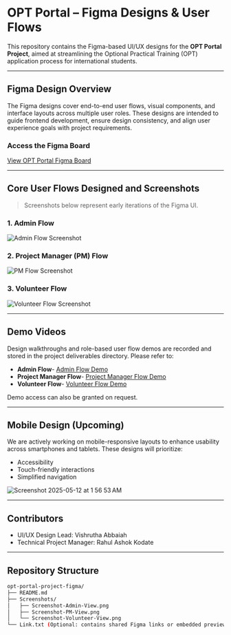 # OPT Portal – Figma Designs & User Flows

This repository contains the Figma-based UI/UX designs for the **OPT Portal Project**, aimed at streamlining the Optional Practical Training (OPT) application process for international students.

---

## Figma Design Overview

The Figma designs cover end-to-end user flows, visual components, and interface layouts across multiple user roles. These designs are intended to guide frontend development, ensure design consistency, and align user experience goals with project requirements.

### Access the Figma Board  
[View OPT Portal Figma Board](https://www.figma.com/design/2vUCCEvZ9tZKx6JQTHRNPb/OPT-Portal-second-phase?node-id=0-1&p=f&t=SI9NAMUOy2QyVEaB-0)

---

## Core User Flows Designed and Screenshots

> Screenshots below represent early iterations of the Figma UI.
### 1. **Admin Flow**
![Admin Flow Screenshot](https://github.com/user-attachments/assets/861a692d-7034-4b28-9e85-d2617e812bd6)

### 2. **Project Manager (PM) Flow**
![PM Flow Screenshot](https://github.com/user-attachments/assets/096f8540-4917-44ae-a2d4-bddad8eec5e0)

### 3. **Volunteer Flow**
![Volunteer Flow Screenshot](https://github.com/user-attachments/assets/29184d02-54ce-4d44-9e8f-a50e41c9811b)

---

## Demo Videos

Design walkthroughs and role-based user flow demos are recorded and stored in the project deliverables directory. Please refer to:

- **Admin Flow**- [Admin Flow Demo](https://drive.google.com/file/d/1_MOnrhJaH23Rta0kozajPiOCqHEnImG-/view?usp=sharing)
- **Project Manager Flow**- [Project Manager Flow Demo](https://drive.google.com/file/d/1m4BJ2msOKCnbVT7vj63aMrorGUgc0a4E/view?usp=sharing)
- **Volunteer Flow**- [Volunteer Flow Demo](https://drive.google.com/file/d/1hwRNVbdTGhA2rimgZV3DZmCUIXRZPSv8/view?usp=sharing)

Demo access can also be granted on request.

---

## Mobile Design (Upcoming)

We are actively working on mobile-responsive layouts to enhance usability across smartphones and tablets. These designs will prioritize:

- Accessibility
- Touch-friendly interactions
- Simplified navigation

![Screenshot 2025-05-12 at 1 56 53 AM](https://github.com/user-attachments/assets/833529cb-0763-4813-a2d5-e79f4e431007)

---

## Contributors

- UI/UX Design Lead: Vishrutha Abbaiah  
- Technical Project Manager: Rahul Ashok Kodate

---

## Repository Structure

```bash
opt-portal-project-figma/
├── README.md
├── Screenshots/
│   ├── Screenshot-Admin-View.png
│   ├── Screenshot-PM-View.png
│   └── Screenshot-Volunteer-View.png
└── Link.txt (Optional: contains shared Figma links or embedded previews)
